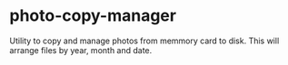 # photo-copy-manager

Utility to copy and manage photos from memmory card to disk. This will arrange files by year, month and date.
